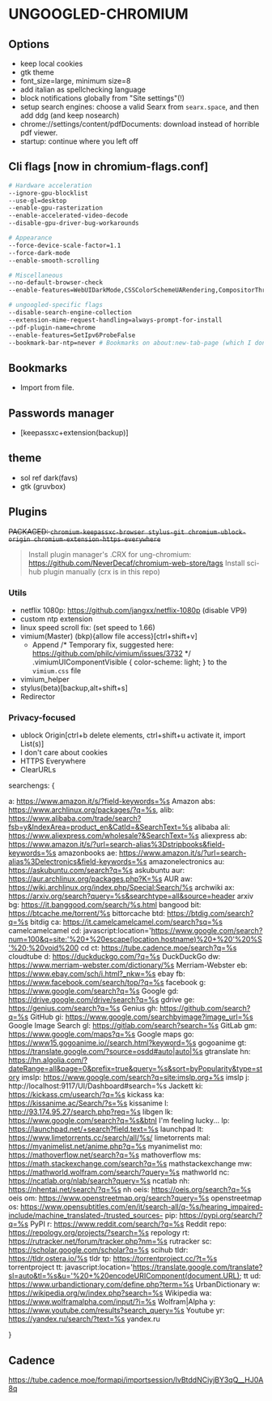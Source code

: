 # UNGOOGLED-CHROMIUM

## Options
- keep local cookies
- gtk theme
- font_size=large, minimum size=8
- add italian as spellchecking language
- block notifications globally from "Site settings"(!)
- setup search engines: choose a valid Searx from `searx.space`, and then add ddg (and keep nosearch)
- chrome://settings/content/pdfDocuments: download instead of horrible pdf viewer.
- startup: continue where you left off

## Cli flags [now in chromium-flags.conf]
``` sh
# Hardware acceleration
--ignore-gpu-blocklist
--use-gl=desktop
--enable-gpu-rasterization
--enable-accelerated-video-decode
--disable-gpu-driver-bug-workarounds

# Appearance
--force-device-scale-factor=1.1
--force-dark-mode
--enable-smooth-scrolling

# Miscellaneous
--no-default-browser-check
--enable-features=WebUIDarkMode,CSSColorSchemeUARendering,CompositorThreadedScrollbarScrolling,NativeNotifications,QuietNotificationPrompts,ReaderMode

# ungoogled-specific flags
--disable-search-engine-collection
--extension-mime-request-handling=always-prompt-for-install
--pdf-plugin-name=chrome
--enable-features=SetIpv6ProbeFalse
--bookmark-bar-ntp=never # Bookmarks on about:new-tab-page (which I don't even use but whatevs)
```

## Bookmarks
- Import from file.

## Passwords manager
- [keepassxc+extension(backup)]

## theme
- sol ref dark(favs)
- gtk (gruvbox)

## Plugins
~~PACKAGED: `chromium-keepassxc-browser stylus-git chromium-ublock-origin chromium-extension-https-everywhere`~~
> Install plugin manager's .CRX for ung-chromium: https://github.com/NeverDecaf/chromium-web-store/tags
> Install sci-hub plugin manually (crx is in this repo)

### Utils
- netflix 1080p: https://github.com/jangxx/netflix-1080p (disable VP9)
- custom ntp extension
- linux speed scroll fix: (set speed to 1.66)
- vimium(Master) (bkp){allow file access}[ctrl+shift+v]
	- Append
		/* Temporary fix, suggested here: https://github.com/philc/vimium/issues/3732 */
		.vimiumUIComponentVisible { color-scheme: light; }
	to the `vimium.css` file
- vimium_helper
- stylus(beta)[backup,alt+shift+s]
- Redirector

### Privacy-focused
- ublock Origin[ctrl+b delete elements, ctrl+shift+u activate it, import List(s)]
- I don't care about cookies
- HTTPS Everywhere
- ClearURLs

searchengs:
{

a:	https://www.amazon.it/s/?field-keywords=%s Amazon
abs:	https://www.archlinux.org/packages/?q=%s,
alib:	https://www.alibaba.com/trade/search?fsb=y&IndexArea=product_en&CatId=&SearchText=%s alibaba
ali:	https://www.aliexpress.com/wholesale?&SearchText=%s aliexpress
ab:	https://www.amazon.it/s/?url=search-alias%3Dstripbooks&field-keywords=%s amazonbooks
ae:	https://www.amazon.it/s/?url=search-alias%3Delectronics&field-keywords=%s amazonelectronics
au:	https://askubuntu.com/search?q=%s askubuntu
aur:	https://aur.archlinux.org/packages.php?K=%s AUR
aw:	https://wiki.archlinux.org/index.php/Special:Search/%s archwiki
ax:	https://arxiv.org/search?query=%s&searchtype=all&source=header arxiv
bg:	https://it.banggood.com/search/%s.html bangood
bit:		https://btcache.me/torrent/%s bittorcache
btd:		https://btdig.com/search?q=%s bitdig
ca:	https://it.camelcamelcamel.com/search?sq=%s camelcamelcamel
cd:	javascript:location='https://www.google.com/search?num=100&q=site:'%20+%20escape(location.hostname)%20+%20'%20%S'%20;%20void%200 cd
ct:	https://tube.cadence.moe/search?q=%s cloudtube
d:	https://duckduckgo.com/?q=%s DuckDuckGo
dw:	https://www.merriam-webster.com/dictionary/%s Merriam-Webster
eb:	https://www.ebay.com/sch/i.html?_nkw=%s ebay
fb:	https://www.facebook.com/search/top/?q=%s facebook
g:	https://www.google.com/search?q=%s Google
gd:	https://drive.google.com/drive/search?q=%s gdrive
ge:	https://genius.com/search?q=%s Genius
gh:	https://github.com/search?q=%s GitHub
gi:	https://www.google.com/searchbyimage?image_url=%s Google Image Search
gl:	https://gitlab.com/search?search=%s GitLab
gm:	https://www.google.com/maps?q=%s Google maps
go:	https://www15.gogoanime.io//search.html?keyword=%s gogoanime
gt:	https://translate.google.com/?source=osdd#auto|auto|%s gtranslate
hn:	https://hn.algolia.com/?dateRange=all&page=0&prefix=true&query=%s&sort=byPopularity&type=story
imslp:	https://www.google.com/search?q=site:imslp.org+%s imslp
j:	http://localhost:9117/UI/Dashboard#search=%s Jackett
ki:	https://kickass.cm/usearch/?q=%s kickass
ka:	https://kissanime.ac/Search/?s=%s kissanime
l:	http://93.174.95.27/search.php?req=%s libgen
lk:	https://www.google.com/search?q=%s&btnI I'm feeling lucky...
lp:	https://launchpad.net/+search?field.text=%s launchpad
lt:	https://www.limetorrents.cc/search/all/%s/ limetorrents
mal:	https://myanimelist.net/anime.php?q=%s myanimelist
mo:	https://mathoverflow.net/search?q=%s mathoverflow
ms:	https://math.stackexchange.com/search?q=%s mathstackexchange
mw:	https://mathworld.wolfram.com/search/?query=%s mathworld
nc:	https://ncatlab.org/nlab/search?query=%s ncatlab
nh:	https://nhentai.net/search/?q=%s nh
oeis:	https://oeis.org/search?q=%s oeis
om:	https://www.openstreetmap.org/search?query=%s openstreetmap
os:	https://www.opensubtitles.com/en/it/search-all/q-%s/hearing_impaired-include/machine_translated-/trusted_sources-
pip:	https://pypi.org/search/?q=%s PyPI
r:	https://www.reddit.com/search/?q=%s Reddit
repo:	https://repology.org/projects/?search=%s repology
rt:	https://rutracker.net/forum/tracker.php?nm=%s rutracker
sc:	https://scholar.google.com/scholar?q=%s scihub
tldr:	https://tldr.ostera.io/%s tldr
tp:	https://torrentproject.cc/?t=%s torrentproject
tt:	javascript:location='https://translate.google.com/translate?sl=auto&tl=%s&u='%20+%20encodeURIComponent(document.URL); tt
ud:	https://www.urbandictionary.com/define.php?term=%s UrbanDictionary
w:	https://wikipedia.org/w/index.php?search=%s Wikipedia
wa:	https://www.wolframalpha.com/input/?i=%s Wolfram|Alpha
y:	https://www.youtube.com/results?search_query=%s Youtube
yr:	https://yandex.ru/search/?text=%s yandex.ru

}

## Cadence
https://tube.cadence.moe/formapi/importsession/lvBtddNCiyjBY3qQ__HJ0A8q

